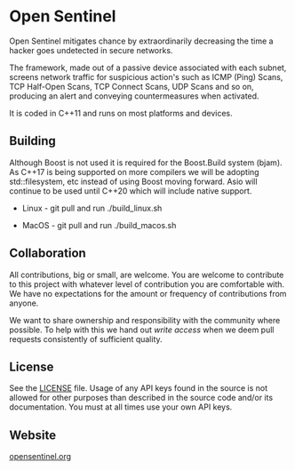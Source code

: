 # Open Sentinel

Open Sentinel mitigates chance by extraordinarily decreasing the time a hacker goes undetected in secure networks.

The framework, made out of a passive device associated with each subnet, screens network traffic for suspicious action's such as ICMP (Ping) Scans, TCP Half-Open Scans, TCP Connect Scans, UDP Scans and so on, producing an alert and conveying countermeasures when activated.

It is coded in C++11 and runs on most platforms and devices.

## Building

Although Boost is not used it is required for the Boost.Build system (bjam). As C++17 is being supported on more compilers we will be adopting std::filesystem, etc instead of using Boost moving forward. Asio will continue to be used until C++20 which will include native support.

 * Linux - git pull and run ./build_linux.sh

 * MacOS - git pull and run ./build_macos.sh

## Collaboration

All contributions, big or small, are welcome. You are welcome to contribute to this project with whatever level of contribution you are comfortable with. We have no expectations for the amount or frequency of contributions from anyone.

We want to share ownership and responsibility with the community where possible. To help with this we hand out *write access* when we deem pull requests consistently of sufficient quality.

## License

See the [LICENSE](LICENSE) file. Usage of any API keys found in the source is not allowed for other purposes than described in the source code and/or its documentation. You must at all times use your own API keys.

## Website

[opensentinel.org](http://opensentinel.org)


